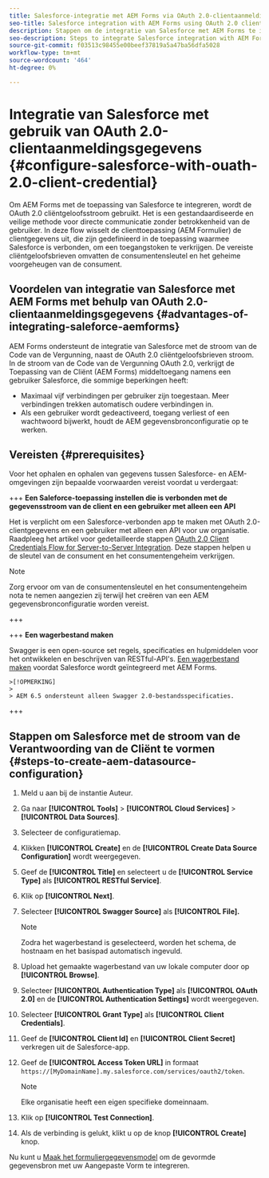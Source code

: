 ```yaml
---
title: Salesforce-integratie met AEM Forms via OAuth 2.0-clientaanmeldingsgegevens
seo-title: Salesforce integration with AEM Forms using OAuth 2.0 client credentials flow
description: Stappen om de integratie van Salesforce met AEM Forms te integreren gebruikend OAuth 2.0 cliëntgeloofsbrieven stroom
seo-description: Steps to integrate Salesforce integration with AEM Forms using OAuth 2.0 client credentials flow
source-git-commit: f03513c98455e00beef37819a5a47ba56dfa5028
workflow-type: tm+mt
source-wordcount: '464'
ht-degree: 0%

---
```



# Integratie van Salesforce met gebruik van OAuth 2.0-clientaanmeldingsgegevens  {#configure-salesforce-with-ouath-2.0-client-credential}

Om AEM Forms met de toepassing van Salesforce te integreren, wordt de OAuth 2.0 cliëntgeloofsstroom gebruikt. Het is een gestandaardiseerde en veilige methode voor directe communicatie zonder betrokkenheid van de gebruiker. In deze flow wisselt de clienttoepassing (AEM Formulier) de clientgegevens uit, die zijn gedefinieerd in de toepassing waarmee Salesforce is verbonden, om een toegangstoken te verkrijgen. De vereiste cliëntgeloofsbrieven omvatten de consumentensleutel en het geheime voorgeheugen van de consument.

## Voordelen van integratie van Salesforce met AEM Forms met behulp van OAuth 2.0-clientaanmeldingsgegevens {#advantages-of-integrating-saleforce-aemforms}

AEM Forms ondersteunt de integratie van Salesforce met de stroom van de Code van de Vergunning, naast de OAuth 2.0 cliëntgeloofsbrieven stroom. In de stroom van de Code van de Vergunning OAuth 2.0, verkrijgt de Toepassing van de Cliënt (AEM Forms) middeltoegang namens een gebruiker Salesforce, die sommige beperkingen heeft:

* Maximaal vijf verbindingen per gebruiker zijn toegestaan. Meer verbindingen trekken automatisch oudere verbindingen in.
* Als een gebruiker wordt gedeactiveerd, toegang verliest of een wachtwoord bijwerkt, houdt de AEM gegevensbronconfiguratie op te werken.

## Vereisten {#prerequisites}

Voor het ophalen en ophalen van gegevens tussen Salesforce- en AEM-omgevingen zijn bepaalde voorwaarden vereist voordat u verdergaat:

+++ **Een Saleforce-toepassing instellen die is verbonden met de gegevensstroom van de client en een gebruiker met alleen een API**

Het is verplicht om een Salesforce-verbonden app te maken met OAuth 2.0-clientgegevens en een gebruiker met alleen een API voor uw organisatie. Raadpleeg het artikel voor gedetailleerde stappen [OAuth 2.0 Client Credentials Flow for Server-to-Server Integration](https://help.salesforce.com/s/articleView?id=sf.connected_app_client_credentials_setup.htm&amp;type=5). Deze stappen helpen u de sleutel van de consument en het consumentengeheim verkrijgen.

>[!NOTE]
>
> Zorg ervoor om van de consumentensleutel en het consumentengeheim nota te nemen aangezien zij terwijl het creëren van een AEM gegevensbronconfiguratie worden vereist.

+++

+++ **Een wagerbestand maken**

Swagger is een open-source set regels, specificaties en hulpmiddelen voor het ontwikkelen en beschrijven van RESTful-API&#39;s. [Een wagerbestand maken](https://experienceleague.adobe.com/docs/experience-manager-learn/cloud-service/forms/integrate-with-salesforce/describe-rest-api.html) voordat Salesforce wordt geïntegreerd met AEM Forms.

    >[!OPMERKING]
    >
    > AEM 6.5 ondersteunt alleen Swagger 2.0-bestandsspecificaties.

+++

## Stappen om Salesforce met de stroom van de Verantwoording van de Cliënt te vormen {#steps-to-create-aem-datasource-configuration}

1. Meld u aan bij de instantie Auteur.
1. Ga naar **[!UICONTROL Tools]** > **[!UICONTROL Cloud Services]** > **[!UICONTROL Data Sources]**.
1. Selecteer de configuratiemap.
1. Klikken **[!UICONTROL Create]** en de **[!UICONTROL Create Data Source Configuration]** wordt weergegeven.
1. Geef de **[!UICONTROL Title]** en selecteert u de **[!UICONTROL Service Type]** als **[!UICONTROL RESTful Service]**.
1. Klik op **[!UICONTROL Next]**.
1. Selecteer **[!UICONTROL Swagger Source]** als **[!UICONTROL File].**
   >[!NOTE]
   >
   > Zodra het wagerbestand is geselecteerd, worden het schema, de hostnaam en het basispad automatisch ingevuld.

1. Upload het gemaakte wagerbestand van uw lokale computer door op **[!UICONTROL Browse]**.
1. Selecteer **[!UICONTROL Authentication Type]** als **[!UICONTROL OAuth 2.0]** en de **[!UICONTROL Authentication Settings]** wordt weergegeven.
1. Selecteer **[!UICONTROL Grant Type]** als **[!UICONTROL Client Credentials]**.
1. Geef de **[!UICONTROL Client Id]** en **[!UICONTROL Client Secret]** verkregen uit de Salesforce-app.
1. Geef de **[!UICONTROL Access Token URL]** in formaat
   `https://[MyDomainName].my.salesforce.com/services/oauth2/token`.

   >[!NOTE]
   >
   > Elke organisatie heeft een eigen specifieke domeinnaam.

1. Klik op **[!UICONTROL Test Connection]**.
1. Als de verbinding is gelukt, klikt u op de knop **[!UICONTROL Create]** knop.

Nu kunt u [Maak het formuliergegevensmodel](https://experienceleague.adobe.com/docs/experience-manager-65/forms/form-data-model/create-form-data-models.html?lang=en) om de gevormde gegevensbron met uw Aangepaste Vorm te integreren.


